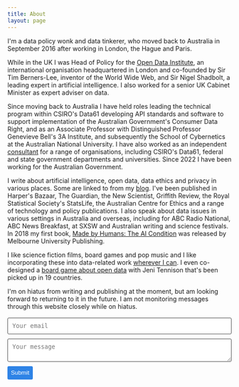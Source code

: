 ```yaml
---
title: About
layout: page
---
```

<!-- ![Profile Image]({{ site.url }}/{{ site.picture }}) -->

I'm a data policy wonk and data tinkerer, who moved back to Australia in September 2016 after working in London, the Hague and Paris. 

While in the UK I was Head of Policy for the [Open Data Institute](https://theodi.org/), an international organisation headquartered in London and co-founded by Sir Tim Berners-Lee, inventor of the World Wide Web, and Sir Nigel Shadbolt, a leading expert in artificial intelligence. I also worked for a senior UK Cabinet Minister as expert adviser on data. 

Since moving back to Australia I have held roles leading the technical program within CSIRO's Data61 developing API standards and software to support implementation of the Australian Government's Consumer Data Right, and as an Associate Professor with Distinguished Professor Genevieve Bell's 3A Institute, and subsequently the School of Cybernetics at the Australian National University. I have also worked as an independent [consultant](http://ellenbroad.com/consulting) for a range of organisations, including CSIRO's Data61, federal and state government departments and universities. Since 2022 I have been working for the Australian Government. 

I write about artificial intelligence, open data, data ethics and privacy in various places. Some are linked to from my [blog](http://ellenbroad.com/blog/). I've been published in Harper's Bazaar, The Guardian, the New Scientist, Griffith Review, the Royal Statistical Society's StatsLife, the Australian Centre for Ethics and a range of technology and policy publications. I also speak about data issues in various settings in Australia and overseas, including for ABC Radio National, ABC News Breakfast, at SXSW and Australian writing and science festivals. In 2018 my first book, [Made by Humans: The AI Condition](https://www.mup.com.au/books/9780522873313-made-by-humans) was released by Melbourne University Publishing. 

I like science fiction films, board games and pop music and I like incorporating these into data-related work [wherever I can](https://twitter.com/peterkwells/status/609727042855268352?ref_src=twsrc%5Etfw). I even co-designed a [board game about open data](http://theodi.org/news/you-can-now-buy-your-own-copy-of-datopolis-the-open-data-board-game) with Jeni Tennison that's been picked up in 19 countries.

I'm on hiatus from writing and publishing at the moment, but am looking forward to returning to it in the future. I am not monitoring messages through this website closely while on hiatus. 

<form method="POST" action="https://formspree.io/ellen@ellenbroad.com">
  <input type="email" name="_replyto" placeholder="Your email">
  <textarea name="message" placeholder="Your message"></textarea>
  <input type="submit">
</form>

<style>
form input[type="email"], form textarea {
    width: 100%;
    vertical-align: middle;
    margin-top: 0.25em;
    margin-bottom: 0.5em;
    padding: 0.75em;
    font-family: monospace, sans-serif;
    font-weight: lighter;
    border-style: solid;
    border-color: #444;
    outline-color: #2e83e6;
    border-width: 1px;
    border-radius: 3px;
    transition: box-shadow .2s ease;
}

form input[type="submit"] {
    outline: none;
    color: white;
    background-color: #2e83e6;
    border-radius: 3px;
    padding: 0.5em;
    margin: 0.25em 0 0 0;
    border: 1px solid transparent;
    height: auto;
}
</style>

